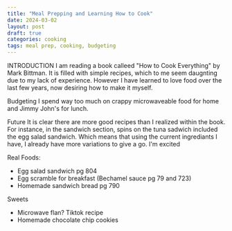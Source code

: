```yaml
---
title: "Meal Prepping and Learning How to Cook"
date: 2024-03-02
layout: post
draft: true
categories: cooking
tags: meal prep, cooking, budgeting
---
```


INTRODUCTION
I am reading a book calleed "How to Cook Everything" by Mark Bittman. It is filled with simple recipes, which to me seem daugnting due to my lack of experience. However I have learned to love food over the last few years, now desiring how to make it myself.

Budgeting
I spend way too much on crappy microwaveable food for home and Jimmy John's for lunch.

Future
It is clear there are more good recipes than I realized within the book. For instance, in the sandwich section, spins on the tuna sadwich included the egg salad sandwich. Which means that using the current ingrediants I have, I already have more variations to give a go. I'm excited 

Real Foods:
- Egg salad sandwich pg 804 
- Egg scramble for breakfast (Bechamel sauce pg 79 and 723)
- Homemade sandwich bread pg 790

Sweets
- Microwave flan? Tiktok recipe
- Homemade chocolate chip cookies


